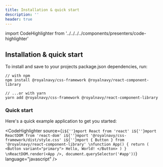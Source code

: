```yaml
---
title: Installation & quick start
description: ''
header: true
---
```


import CodeHighlighter from '../../../../components/presenters/code-highlighter'

## Installation & quick start

To install and save to your projects package.json dependencies, run:

```
// with npm
npm install @royalnavy/css-framework @royalnavy/react-component-library

// ...or with yarn
yarn add @royalnavy/css-framework @royalnavy/react-component-library
```

### Quick start

Here's a quick example application to get you started:

<CodeHighlighter 
source={`i${''}mport React from 'react'
i${''}mport ReactDOM from 'react-dom'
i${''}mport '@royalnavy/css-framework/dist/style.css'
i${''}mport { Button } from '@royalnavy/react-component-library'
\nfunction App() {
  return (
    <Button variant="primary">
      Hello, World!
    </Button>
  )
}
\nReactDOM.render(<App />, document.querySelector('#app'))`}
language="javascript"
/>
